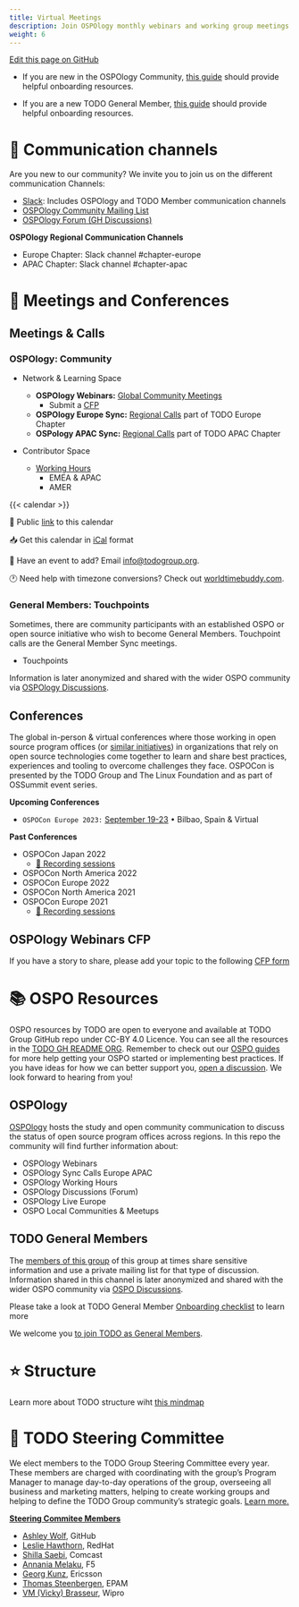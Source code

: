 ```yaml
---
title: Virtual Meetings
description: Join OSPOlogy monthly webinars and working group meetings
weight: 6
---
```


[Edit this page on GitHub](https://github.com/todogroup/todogroup.org)

* If you are new in the OSPOlogy Community, [this guide](https://github.com/todogroup/governance/blob/main/onboarding/community.md#todo-community-onboarding) should provide helpful onboarding resources.

* If you are a new TODO General Member, [this guide](https://github.com/todogroup/governance/blob/main/onboarding/general-member.md) should provide helpful onboarding resources.


# 💬 Communication channels

Are you new to our community? We invite you to join us on the different communication Channels:

* [Slack](https://join.slack.com/t/thetodogroup/shared_invite/zt-169ok18cz-Pi6tpVHTeW9254d1FpkLew): Includes OSPOlogy and TODO Member communication channels
* [OSPOlogy Community Mailing List](https://docs.google.com/forms/d/e/1FAIpQLSeU0YGM_IJ6gY8E5IIiwXKD_FZi3kAVc4E9_-3dtTDyKMSjdA/viewform)
* [OSPOlogy Forum (GH Discussions)](https://github.com/todogroup/ospology/discussions)

**OSPOlogy Regional Communication Channels**

* Europe Chapter: Slack channel #chapter-europe
* APAC Chapter: Slack channel #chapter-apac

# 🙋 Meetings and Conferences

## Meetings & Calls

### OSPOlogy: Community

* Network & Learning Space

    * **OSPOlogy Webinars:** [Global Community Meetings](https://github.com/todogroup/ospology/tree/main/meetings#ospology-monthly-meetings)
        * Submit a [CFP](https://github.com/todogroup/ospology/issues/new/choose)
    * **OSPOlogy Europe Sync:** [Regional Calls](https://github.com/todogroup/ospology#todo-eu-chapter-sync-meetings-monthly) part of TODO Europe Chapter
    * **OSPology APAC Sync:** [Regional Calls](https://github.com/todogroup/ospology/discussions/67) part of TODO APAC Chapter

* Contributor Space

    * [Working Hours](https://github.com/todogroup/work-day-activities)
        * EMEA & APAC
        * AMER

{{< calendar >}}


📅 Public [link](https://calendar.google.com/calendar/embed?src=c_cpd890ckcd8lgtqak65o6413ts%40group.calendar.google.com&ctz=Europe%2FMadrid) to this calendar

📥 Get this calendar in [iCal](https://calendar.google.com/calendar/ical/c_cpd890ckcd8lgtqak65o6413ts%40group.calendar.google.com/public/basic.ics) format

📨 Have an event to add? Email info@todogroup.org.

🕐 Need help with timezone conversions? Check out [worldtimebuddy.com](worldtimebuddy.com).


### General Members: Touchpoints

Sometimes, there are community participants with an established OSPO or open source initiative who wish to become General Members. Touchpoint calls are the General Member Sync meetings.

* Touchpoints

Information is later anonymized and shared with the wider OSPO community via [OSPOlogy Discussions](https://github.com/todogroup/ospology/discussions).

## Conferences

The global in-person & virtual conferences where those working in open source program offices (or [similar initiatives](https://github.com/todogroup/ospology/discussions/16)) in organizations that rely on open source technologies come together to learn and share best practices, experiences and tooling to overcome challenges they face. 
OSPOCon is presented by the TODO Group and The Linux Foundation and as part of OSSummit event series.

**Upcoming Conferences**

* `OSPOCon Europe 2023:` [September 19-23](https://events.linuxfoundation.org/open-source-summit-europe/) • Bilbao, Spain & Virtual

**Past Conferences**

* OSPOCon Japan 2022
    * [🍿 Recording sessions](https://youtu.be/McAy3_JiB08)
* OSPOCon North America 2022
* OSPOCon Europe 2022
* OSPOCon North America 2021
* OSPOCon Europe 2021
    * [🍿 Recording sessions](https://www.youtube.com/watch?v=5ML8EaXV3Vk&list=PLbzoR-pLrL6q-dYnjrPbF5in7VR4-8-ZU&ab_channel=TheLinuxFoundation)

## OSPOlogy Webinars CFP

If you have a story to share, please add your topic to the following [CFP form](https://github.com/todogroup/ospology/issues/new/choose)

# 📚 OSPO Resources

OSPO resources by TODO are open to everyone and available at TODO Group GitHub repo under CC-BY 4.0 Licence. You can see all the resources in the [TODO GH README ORG](https://github.com/todogroup#-discover-the-todo-resources-and-initiatives). Remember to check out our [OSPO guides](https://todogroup.org/guides/) for more help getting your OSPO started or implementing best practices. If you have ideas for how we can better support you, [open a discussion](https://github.com/todogroup/ospology/discussions). We look forward to hearing from you! 

## OSPOlogy

[OSPOlogy](https://github.com/todogroup/ospology) hosts the study and open community communication to discuss the status of open source program offices across regions. In this repo the community will find further information about:

* OSPOlogy Webinars
* OSPOlogy Sync Calls
        Europe
        APAC
* OSPOlogy Working Hours
* OSPOlogy Discussions (Forum)
* OSPOlogy Live Europe
* OSPO Local Communities & Meetups


## TODO General Members

The [members of this group](/members) of this group at times share sensitive information and use a private mailing list for that type of discussion. Information shared in this channel is later anonymized and shared with the wider OSPO community via [OSPO Discussions](https://github.com/todogroup/ospology/discussions).

Please take a look at TODO General Member [Onboarding checklist](https://github.com/todogroup/governance/blob/main/onboarding/general-member.md) to learn more

We welcome you [to join TODO as General Members](/join).

# ⭐️ Structure

Learn more about TODO structure wiht [this mindmap](https://github.com/todogroup/governance/blob/main/TODO%20Structure/structure-mindmap.md#todo-groups-structure)


# 🧩 TODO Steering Committee

We elect members to the TODO Group Steering Committee every year. These members are charged with coordinating with the group’s Program Manager to manage day-to-day operations of the group, overseeing all business and marketing matters, helping to create working groups and helping to define the TODO Group community’s strategic goals. [Learn more.](https://github.com/todogroup/governance/blob/master/CHARTER.adoc)

[**Steering Commitee Members**](https://github.com/todogroup/governance#todo-steering-committee-tsc)

- [Ashley Wolf](https://github.com/ashleywolf), GitHub
- [Leslie Hawthorn](), RedHat
- [Shilla Saebi](https://github.com/shillasaebi), Comcast
- [Annania Melaku](), F5 
- [Georg Kunz](https://github.com/gkunz), Ericsson
- [Thomas Steenbergen](https://github.com/tsteenbe), EPAM
- [VM (Vicky) Brasseur](https://github.com/vmbrasseur), Wipro






